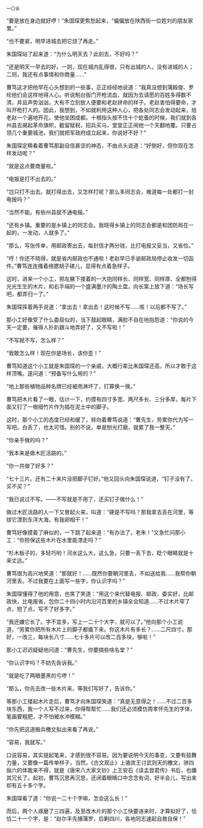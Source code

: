     一〇五 

   “要是放在身边就好啰！”朱国琛更焦愁起来，“偏偏放在陕西街一位姓刘的朋友家里。”

   “也不要紧，明早进城去把它烧了再走。”

   朱国琛站了起来道：“为什么明天去？此刻去，不好吗？”

   “还是明天一早去的好。一则，现在城内乱得很，只有出城的人，没有进城的人；二则，我还有点事情和你商量……”

   曹笃这才把他早在心头想到的一些事，正正经经地说道：“我真没想到蒲殿俊、罗纶他们会这样地得人心。听说制台衙门开枪流血，就因为去请愿的百姓多得数不清，并且声势汹汹，大有不立刻放人便要和老赵拼命的样子。老赵害怕得要命，才叫开枪打人的。因此，我想到，不如就利用这种人心，把各处同志会发动起来，给老赵一个遍地开花，使他坐困成都。十根指头按不住十个虼蚤的时候，我们就到各州县去揭起革命旗帜，截留赋税，招兵买马，堂堂正正闹他一个天翻地覆。只要占领几个重要城池，我们就把军政府成立起来，你说好不好？”

   朱国琛定睛看着曹笃那副自信甚坚的神态，不由点头说道：“好倒好，但你现在怎样发动呢？”

   “就是这点要商量啦。”

   “电报是打不出去的。”

   “岂只打不出去。就打得出去，又怎样打呢？那么多同志会，难道每一处都打一封电报吗？”

   “当然不能。有些州县就不通电报。”

   “还有乡镇。重要的是乡镇上的同志会。我晓得乡镇上的同志会都是和团防局在一起的，一发动，人就多了。”

   “那么，写张传单，用邮政寄出去，每封信才两分钱，比打电报又妥当，又省俭。”

   “哼！你还不晓得，就是省内邮政也不通啦！老赵早已手谕邮政局停止收发一切函件。”曹笃连连搔着络腮胡子碴儿，显得有点着急样子。

   这时，进来一个小工，把左腋下搂着的一大抱同样长、同样宽、同样厚、全都刨得光光生生的木片，和右手端的一个盛满墨汁的陶土盘，向长案上放下道：“场长写吧，都弄归一了。”

   朱国琛挥着两手说道：“拿出去！拿出去！这时候不写……咳！以后都不写了。”

   那小工好像受了什么委屈似的，当下鼓起眼睛，满脸不自在地抱怨道：“你说的今天一定要，催得人扑趴跟斗地弄好了，又不写啦！”

   “不写就不写，怎么样？”

   “我敢怎么样！现在你是场长，该你歪！”

   曹笃知道这个小工就是朱国琛的一个亲戚，大概行辈比朱国琛还高，所以才敢于这样顶嘴。遂问道：“预备写什么用的？”

   “地上那些植物品种名牌已经被雨淋坏了，打算换一换。”

   曹笃把木片看了一眼，估计一下，约摸有四寸多宽、两尺多长、三分多厚，每片下面又钉了一根细竹片作为插在泥土中的脚子。

   这时，那个小工的态度已经和缓了，转向着曹笃说道：“曹先生，劳累你代为写一写吧。白丢了，也太可惜。别的不说，单是刨光打磨，就累了我一整天。”

   “你亲手做的吗？”

   “我本来是做木匠活路的。”

   “你一共做了好多？”

   “七十三片。还有二十来片没把脚子钉好。”他又回头向朱国琛说道，“钉子没有了，买不买？”

   “我已说过不写。——不写就是不用了，还买钉子做什么！”

   做过木匠活路的人一下又冒起火来，叫道：“硬是不写吗？那我拿去丢在河里，等球它漂到东洋大海，有我卵相干！”

   曹笃好像摸着了麻似的，一下跳了起来道：“有办法了，老朱！”又急忙问那小工：“你担保这些木片在水里能漂走吗？”

   “杉木板子的，多轻巧哟！河水这么大，这么急，只要一丢下去，眨个眼睛就是十来丈远。”

   曹笃很为高兴地笑道：“那就好！……既然你要朝河里丢，不如送给我……我帮你朝河里丢。不过我要在上面写一些字，你认识字吗？”

   朱国琛懂得了他的用意，也笑了笑道：“用这个来代替电报、邮政，委实好，比邮政快，比电报省，包你二十四小时内沿河百里的乡镇全会知道……不过木片窄了点，短了点，写不了好多字。”

   “我还嫌它长了。字不宜多，写上一二十个大字，就可以了。”他向那个小工说道，“劳累你把所有木片上的脚子都撬下来。你这木片有多长？……二尺四寸。那好，一改三，每块长八寸……七十多片可以改二百多块，够啦！”

   那小工迟迟疑疑地问道：“曹先生，你要搞些啥名堂？”

   “你认识字吗？不妨先告诉我。”

   “就是吃了两眼墨黑的亏啰！”

   “那么，你先去改一些木片来，等我们写好了，告诉你。”

   等那小工搂起木片走后，曹笃才向朱国琛笑道：“真是无意得之！……不过二百多块东西，我一个人写不过来，你得帮帮忙……我们还必须模仿周孝怀先生的字体，笔画要粗肥，才不怕被水冲模糊。”

   “你先把这道搬兵檄文拟出来看了再说。”

   “容易，我就写。”

   口说容易，其实提起笔来，才感到很不容易。因为要说明今天的事变，又要有鼓舞力量，又要像一篇传单样子，当然，《古文观止》上骆宾王讨武则天的檄文，骈四俪六的体裁来不得，就是《唐宋八大家文钞》上王安石《读孟尝君传》书后，也嫌其冗长了。起初，曹笃沉思再沉思，还闭着眼睛口中念念有词，好半会儿，写出来却有五十多个字。

   朱国琛看了道：“你说一二十个字嘛，怎会这么长！”

   而后，两个人琢磨了三四遍，及至改木片的那个小工快要进来时，才算拟好了，恰恰二十一个字，是：“赵尔丰先捕蒲罗，后剿四川，各地同志速起自救自保！”


